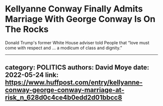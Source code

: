 # Kellyanne Conway Finally Admits Marriage With George Conway Is On The Rocks

Donald Trump's former White House adviser told People that “love must come with respect and ... a modicum of class and dignity.”

---
category: POLITICS
authors: David Moye
date: 2022-05-24
link: https://www.huffpost.com/entry/kellyanne-conway-george-conway-marriage-at-risk_n_628d0c4ce4b0edd2d01bbcc8
---
